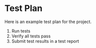 Test Plan
=========

Here is an example test plan for the project.

1. Run tests
2. Verify all tests pass
3. Submit test results in a test report
